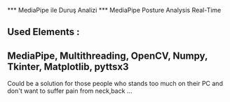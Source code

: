 *** MediaPipe ile Duruş Analizi *** MediaPipe Posture Analysis Real-Time

Used Elements :
-------------
MediaPipe,
Multithreading,
OpenCV,
Numpy,
Tkinter,
Matplotlib,
pyttsx3
------------
Could be a solution for those people who stands too much on their PC
and don't want to suffer pain from neck,back ...
                                                
